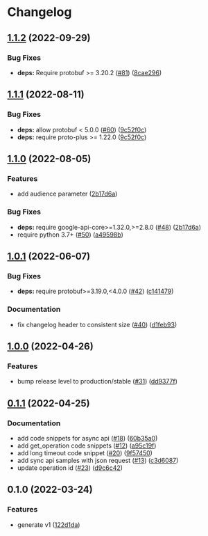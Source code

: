 # Changelog

## [1.1.2](https://github.com/googleapis/python-optimization/compare/v1.1.1...v1.1.2) (2022-09-29)


### Bug Fixes

* **deps:** Require protobuf >= 3.20.2 ([#81](https://github.com/googleapis/python-optimization/issues/81)) ([8cae296](https://github.com/googleapis/python-optimization/commit/8cae2964d2c4d9308fb5fc3f388b0ce0da0ef3cc))

## [1.1.1](https://github.com/googleapis/python-optimization/compare/v1.1.0...v1.1.1) (2022-08-11)


### Bug Fixes

* **deps:** allow protobuf < 5.0.0 ([#60](https://github.com/googleapis/python-optimization/issues/60)) ([9c52f0c](https://github.com/googleapis/python-optimization/commit/9c52f0c0c4553788826a8ba21e10def82737ae65))
* **deps:** require proto-plus >= 1.22.0 ([9c52f0c](https://github.com/googleapis/python-optimization/commit/9c52f0c0c4553788826a8ba21e10def82737ae65))

## [1.1.0](https://github.com/googleapis/python-optimization/compare/v1.0.1...v1.1.0) (2022-08-05)


### Features

* add audience parameter ([2b17d6a](https://github.com/googleapis/python-optimization/commit/2b17d6a68205a46a31d0bf5e1bbe62af8f98ac66))


### Bug Fixes

* **deps:** require google-api-core>=1.32.0,>=2.8.0 ([#48](https://github.com/googleapis/python-optimization/issues/48)) ([2b17d6a](https://github.com/googleapis/python-optimization/commit/2b17d6a68205a46a31d0bf5e1bbe62af8f98ac66))
* require python 3.7+ ([#50](https://github.com/googleapis/python-optimization/issues/50)) ([a49598b](https://github.com/googleapis/python-optimization/commit/a49598b350b3d4688e8742d6371027a028915073))

## [1.0.1](https://github.com/googleapis/python-optimization/compare/v1.0.0...v1.0.1) (2022-06-07)


### Bug Fixes

* **deps:** require protobuf>=3.19.0,<4.0.0 ([#42](https://github.com/googleapis/python-optimization/issues/42)) ([c141479](https://github.com/googleapis/python-optimization/commit/c141479451116a9667c73e4dc391e2933048da0c))


### Documentation

* fix changelog header to consistent size ([#40](https://github.com/googleapis/python-optimization/issues/40)) ([d1feb93](https://github.com/googleapis/python-optimization/commit/d1feb935cbe4ed15588adf165988cc74fcdb0a73))

## [1.0.0](https://github.com/googleapis/python-optimization/compare/v0.1.1...v1.0.0) (2022-04-26)


### Features

* bump release level to production/stable ([#31](https://github.com/googleapis/python-optimization/issues/31)) ([dd9377f](https://github.com/googleapis/python-optimization/commit/dd9377f24b3e1ffcaee7c23c72872696bbaa6a20))

## [0.1.1](https://github.com/googleapis/python-optimization/compare/v0.1.0...v0.1.1) (2022-04-25)


### Documentation

* add code snippets for async api ([#18](https://github.com/googleapis/python-optimization/issues/18)) ([60b35a0](https://github.com/googleapis/python-optimization/commit/60b35a01b12d2c0034aebe1edcc25487bd0fe567))
* add get_operation code snippets ([#12](https://github.com/googleapis/python-optimization/issues/12)) ([a95c19f](https://github.com/googleapis/python-optimization/commit/a95c19fef17c86f587febcf054a7f1fa49851cdf))
* add long timeout code snippet ([#20](https://github.com/googleapis/python-optimization/issues/20)) ([9f57450](https://github.com/googleapis/python-optimization/commit/9f574507010ef637e5a6912a1cb725b782c03cf4))
* add sync api samples with json request ([#13](https://github.com/googleapis/python-optimization/issues/13)) ([c3d6087](https://github.com/googleapis/python-optimization/commit/c3d60874977628698c7f3d0b137c120971e7c42c))
* update operation id ([#23](https://github.com/googleapis/python-optimization/issues/23)) ([d9c6c42](https://github.com/googleapis/python-optimization/commit/d9c6c422d6146f65f11fa98370f9b7f7edd166ad))

## 0.1.0 (2022-03-24)


### Features

* generate v1 ([122d1da](https://github.com/googleapis/python-optimization/commit/122d1da807b2637b9cebb43a4df4f01cbe9feef2))
